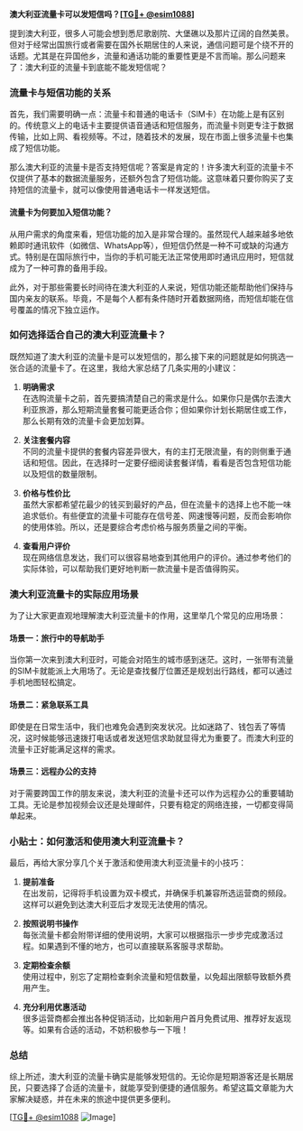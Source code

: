 **澳大利亚流量卡可以发短信吗？[[TG💪+ @esim1088](https://t.me/s/esim1088)]**

提到澳大利亚，很多人可能会想到悉尼歌剧院、大堡礁以及那片辽阔的自然美景。但对于经常出国旅行或者需要在国外长期居住的人来说，通信问题可是个绕不开的话题。尤其是在异国他乡，流量和通话功能的重要性更是不言而喻。那么问题来了：澳大利亚的流量卡到底能不能发短信呢？

### 流量卡与短信功能的关系

首先，我们需要明确一点：流量卡和普通的电话卡（SIM卡）在功能上是有区别的。传统意义上的电话卡主要提供语音通话和短信服务，而流量卡则更专注于数据传输，比如上网、看视频等。不过，随着技术的发展，现在市面上很多流量卡也集成了短信功能。

那么澳大利亚的流量卡是否支持短信呢？答案是肯定的！许多澳大利亚的流量卡不仅提供了基本的数据流量服务，还额外包含了短信功能。这意味着只要你购买了支持短信的流量卡，就可以像使用普通电话卡一样发送短信。

#### 流量卡为何要加入短信功能？

从用户需求的角度来看，短信功能的加入是非常合理的。虽然现代人越来越多地依赖即时通讯软件（如微信、WhatsApp等），但短信仍然是一种不可或缺的沟通方式。特别是在国际旅行中，当你的手机可能无法正常使用即时通讯应用时，短信就成为了一种可靠的备用手段。

此外，对于那些需要长时间待在澳大利亚的人来说，短信功能还能帮助他们保持与国内亲友的联系。毕竟，不是每个人都有条件随时开着数据网络，而短信却能在信号覆盖的情况下独立运作。

### 如何选择适合自己的澳大利亚流量卡？

既然知道了澳大利亚的流量卡是可以发短信的，那么接下来的问题就是如何挑选一张合适的流量卡了。在这里，我给大家总结了几条实用的小建议：

1. **明确需求**  
   在选购流量卡之前，首先要搞清楚自己的需求是什么。如果你只是偶尔去澳大利亚旅游，那么短期流量套餐可能更适合你；但如果你计划长期居住或工作，那么长期有效的流量卡会更加划算。

2. **关注套餐内容**  
   不同的流量卡提供的套餐内容差异很大，有的主打无限流量，有的则侧重于通话和短信。因此，在选择时一定要仔细阅读套餐详情，看看是否包含短信功能以及短信的数量限制。

3. **价格与性价比**  
   虽然大家都希望花最少的钱买到最好的产品，但在流量卡的选择上也不能一味追求低价。有些便宜的流量卡可能存在信号差、网速慢等问题，反而会影响你的使用体验。所以，还是要综合考虑价格与服务质量之间的平衡。

4. **查看用户评价**  
   现在网络信息发达，我们可以很容易地查到其他用户的评价。通过参考他们的实际体验，可以帮助我们更好地判断一款流量卡是否值得购买。

### 澳大利亚流量卡的实际应用场景

为了让大家更直观地理解澳大利亚流量卡的作用，这里举几个常见的应用场景：

#### 场景一：旅行中的导航助手  
当你第一次来到澳大利亚时，可能会对陌生的城市感到迷茫。这时，一张带有流量的SIM卡就能派上大用场了。无论是查找餐厅位置还是规划出行路线，都可以通过手机地图轻松搞定。

#### 场景二：紧急联系工具  
即使是在日常生活中，我们也难免会遇到突发状况。比如迷路了、钱包丢了等情况，这时候能够迅速拨打电话或者发送短信求助就显得尤为重要了。而澳大利亚的流量卡正好能满足这样的需求。

#### 场景三：远程办公的支持  
对于需要跨国工作的朋友来说，澳大利亚的流量卡还可以作为远程办公的重要辅助工具。无论是参加视频会议还是处理邮件，只要有稳定的网络连接，一切都变得简单起来。

### 小贴士：如何激活和使用澳大利亚流量卡？

最后，再给大家分享几个关于激活和使用澳大利亚流量卡的小技巧：

1. **提前准备**  
   在出发前，记得将手机设置为双卡模式，并确保手机兼容所选运营商的频段。这样可以避免到达澳大利亚后才发现无法使用的情况。

2. **按照说明书操作**  
   每张流量卡都会附带详细的使用说明，大家可以根据指示一步步完成激活过程。如果遇到不懂的地方，也可以直接联系客服寻求帮助。

3. **定期检查余额**  
   使用过程中，别忘了定期检查剩余流量和短信数量，以免超出限额导致额外费用产生。

4. **充分利用优惠活动**  
   很多运营商都会推出各种促销活动，比如新用户首月免费试用、推荐好友返现等。如果有合适的活动，不妨积极参与一下哦！

### 总结  

综上所述，澳大利亚的流量卡确实是能够发短信的。无论你是短期游客还是长期居民，只要选择了合适的流量卡，就能享受到便捷的通信服务。希望这篇文章能为大家解决疑惑，并在未来的旅途中提供更多便利。

[[TG💪+ @esim1088](https://t.me/s/esim1088) ![Image](https://i.postimg.cc/4NQfJmqS/Snipaste-2025-05-13-00-14-12.png)]